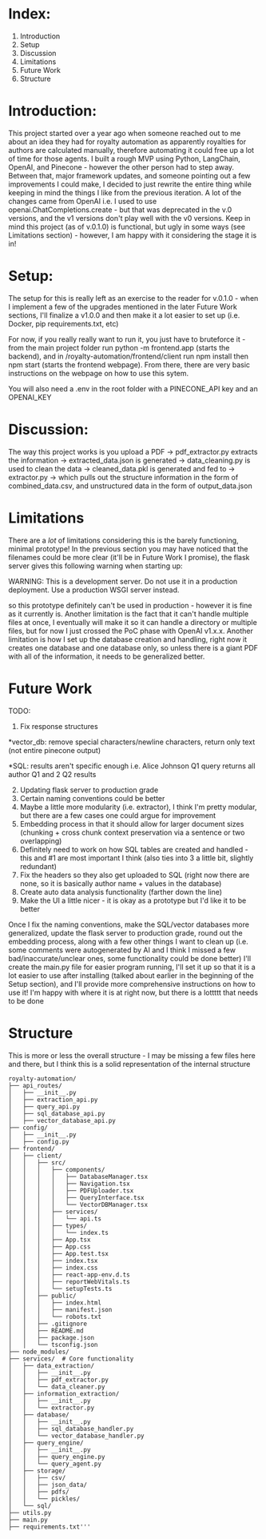 # Index:

1. Introduction
2. Setup
3. Discussion
4. Limitations
5. Future Work
6. Structure

# Introduction:

This project started over a year ago when someone reached out to me about an idea they had for royalty automation as apparently royalties for authors are calculated manually, therefore automating it could free up a lot of time for those agents. I built a rough MVP using Python, LangChain, OpenAI, and Pinecone - however the other person had to step away. Between that, major framework updates, and someone pointing out a few improvements I could make, I decided to just rewrite the entire thing while keeping in mind the things I like from the previous iteration. A lot of the changes came from OpenAI i.e. I used to use openai.ChatCompletions.create - but that was deprecated in the v.0 versions, and the v1 versions don't play well with the v0 versions. Keep in mind this project (as of v.0.1.0) is functional, but ugly in some ways (see Limitations section) - however, I am happy with it considering the stage it is in!

# Setup:

The setup for this is really left as an exercise to the reader for v.0.1.0 - when I implement a few of the upgrades mentioned in the later Future Work sections, I'll finalize a v1.0.0 and then make it a lot easier to set up (i.e. Docker, pip requirements.txt, etc)

For now, if you really really want to run it, you just have to bruteforce it - from the main project folder run python -m frontend.app (starts the backend), and in /royalty-automation/frontend/client run npm install then npm start (starts the frontend webpage). From there, there are very basic instructions on the webpage on how to use this sytem. 

You will also need a .env in the root folder with a PINECONE_API key and an OPENAI_KEY

# Discussion:

The way this project works is you upload a PDF -> pdf_extractor.py extracts the information -> extracted_data.json is generated -> data_cleaning.py is used to clean the data -> cleaned_data.pkl is generated and fed to -> extractor.py -> which pulls out the structure information in the form of combined_data.csv, and unstructured data in the form of output_data.json

# Limitations

There are a *lot* of limitations considering this is the barely functioning, minimal prototype! In the previous section you may have noticed that the filenames could be more clear (it'll be in Future Work I promise), the flask server gives this following warning when starting up: 

WARNING: This is a development server. Do not use it in a production deployment. Use a production WSGI server instead.

so this prototype definitely can't be used in production - however it is fine as it currently is. Another limitation is the fact that it can't handle multiple files at once, I eventually will make it so it can handle a directory or multiple files, but for now I just crossed the PoC phase with OpenAI v1.x.x. Another limitation is how I set up the database creation and handling, right now it creates one database and one database only, so unless there is a giant PDF with all of the information, it needs to be generalized better. 


# Future Work

TODO:
1. Fix response structures 

*vector_db: remove special characters/newline characters, return only text (not entire pinecone output)

*SQL: results aren't specific enough i.e. Alice Johnson Q1 query returns all author Q1 and 2 Q2 results 

2. Updating flask server to production grade
3. Certain naming conventions could be better
4. Maybe a little more modularity (i.e. extractor), I think I'm pretty modular, but there are a few cases one could argue for improvement
5. Embedding process in that it should allow for larger document sizes (chunking + cross chunk context preservation via a sentence or two overlapping)
6. Definitely need to work on how SQL tables are created and handled - this and #1 are most important I think (also ties into 3 a little bit, slightly redundant)
7. Fix the headers so they also get uploaded to SQL (right now there are none, so it is basically author name + values in the database)
8. Create auto data analysis functionality (farther down the line)
9. Make the UI a little nicer - it is okay as a prototype but I'd like it to be better

Once I fix the naming conventions, make the SQL/vector databases more generalized, update the flask server to production grade, round out the embedding process, along with a few other things I want to clean up (i.e. some comments were autogenerated by AI and I think I missed a few bad/inaccurate/unclear ones, some functionality could be done better) I'll create the main.py file for easier program running, I'll set it up so that it is a lot easier to use after installing (talked about earlier in the beginning of the Setup section), and I'll provide more comprehensive instructions on how to use it! I'm happy with where it is at right now, but there is a lottttt that needs to be done

# Structure

This is more or less the overall structure - I may be missing a few files here and there, but I think this is a solid representation of the internal structure

```plaintext
royalty-automation/
├── api_routes/
│   ├── __init__.py
│   ├── extraction_api.py
│   ├── query_api.py
│   ├── sql_database_api.py
│   ├── vector_database_api.py
├── config/
│   ├── __init__.py
│   ├── config.py
├── frontend/
│   ├── client/
│   │   ├── src/
│   │   │   ├── components/
│   │   │   │   ├── DatabaseManager.tsx
│   │   │   │   ├── Navigation.tsx
│   │   │   │   ├── PDFUploader.tsx
│   │   │   │   ├── QueryInterface.tsx
│   │   │   │   └── VectorDBManager.tsx
│   │   │   ├── services/
│   │   │   │   └── api.ts
│   │   │   ├── types/
│   │   │   │   └── index.ts
│   │   │   ├── App.tsx
│   │   │   ├── App.css
│   │   │   ├── App.test.tsx
│   │   │   ├── index.tsx
│   │   │   ├── index.css
│   │   │   ├── react-app-env.d.ts
│   │   │   ├── reportWebVitals.ts
│   │   │   └── setupTests.ts
│   │   ├── public/
│   │   │   ├── index.html
│   │   │   ├── manifest.json
│   │   │   └── robots.txt
│   │   ├── .gitignore
│   │   ├── README.md
│   │   ├── package.json
│   │   └── tsconfig.json
├── node_modules/
├── services/  # Core functionality
│   ├── data_extraction/
│   │   ├── __init__.py
│   │   ├── pdf_extractor.py
│   │   └── data_cleaner.py
│   ├── information_extraction/
│   │   ├── __init__.py
│   │   └── extractor.py
│   ├── database/
│   │   ├── __init__.py
│   │   ├── sql_database_handler.py
│   │   └── vector_database_handler.py
│   ├── query_engine/
│   │   ├── __init__.py
│   │   ├── query_engine.py
│   │   └── query_agent.py
│   ├── storage/
│   │   ├── csv/
│   │   ├── json_data/
│   │   ├── pdfs/
│   │   └── pickles/
│   └── sql/
├── utils.py
├── main.py
├── requirements.txt'''

